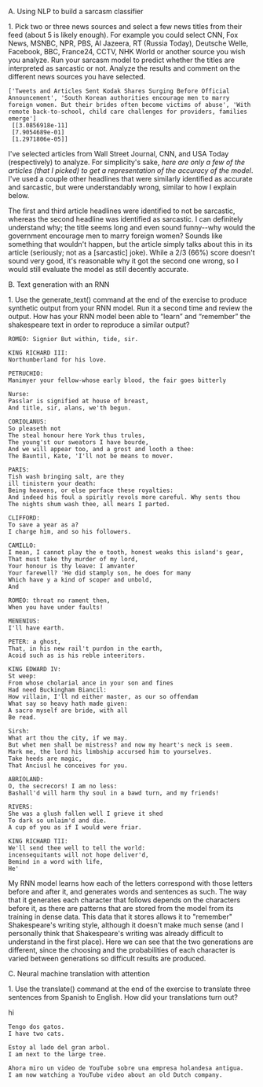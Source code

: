 
A. Using NLP to build a sarcasm classifier

1\. Pick two or three news sources and select a few news titles from their feed (about 5 is likely enough). For example you could select CNN, Fox News, MSNBC, NPR, PBS, Al Jazeera, RT (Russia Today), Deutsche Welle, Facebook, BBC, France24, CCTV, NHK World or another source you wish you analyze. Run your sarcasm model to predict whether the titles are interpreted as sarcastic or not. Analyze the results and comment on the different news sources you have selected.

```
['Tweets and Articles Sent Kodak Shares Surging Before Official Announcement', 'South Korean authorities encourage men to marry foreign women. But their brides often become victims of abuse', 'With remote back-to-school, child care challenges for providers, families emerge'] 
 [[3.0856918e-11]
 [7.9054689e-01]
 [1.2971806e-05]]
```

I've selected articles from Wall Street Journal, CNN, and USA Today (respectively) to analyze. For simplicity's sake, *here are only a few of the articles (that I picked) to get a representation of the accuracy of the model*. I've used a couple other headlines that were similarly identified as accurate and sarcastic, but were understandably wrong, similar to how I explain below.

The first and third article headlines were identified to not be sarcastic, whereas the second headline was identified as sarcastic. I can definitely understand why; the title seems long and even sound funny--why would the government encourage men to marry foreign women? Sounds like something that wouldn't happen, but the article simply talks about this in its article (seriously; not as a \[sarcastic\] joke). While a 2/3 (66%) score doesn't sound very good, it's reasonable why it got the second one wrong, so I would still evaluate the model as still decently accurate.

B. Text generation with an RNN

1\. Use the generate_text() command at the end of the exercise to produce synthetic output from your RNN model. Run it a second time and review the output. How has your RNN model been able to “learn” and “remember” the shakespeare text in order to reproduce a similar output?

```
ROMEO: Signior But within, tide, sir.

KING RICHARD III:
Northumberland for his love.

PETRUCHIO:
Manimyer your fellow-whose early blood, the fair goes bitterly

Nurse:
Passlar is signified at house of breast,
And title, sir, alans, we'th begun.

CORIOLANUS:
So pleaseth not
The steal honour here York thus trules,
The young'st our sweators I have bourde,
And we will appear too, and a grost and looth a thee:
The Bauntil, Kate, 'I'll not be means to mover.

PARIS:
Tish wash bringing salt, are they
ill tinistern your death:
Being heavens, or else perface these royalties:
And indeed his foul a spiritly revols more careful. Why sents thou
The nights shum wash thee, all mears I parted.

CLIFFORD:
To save a year as a?
I charge him, and so his followers.

CAMILLO:
I mean, I cannot play the e tooth, honest weaks this island's gear,
That must take thy murder of my lord,
Your honour is thy leave: I amvanter
Your farewell? 'He did stamply son, he does for many
Which have y a kind of scoper and unbold,
And
```

```
ROMEO: throat no rament then,
When you have under faults!

MENENIUS:
I'll have earth.

PETER: a ghost,
That, in his new rail't purdon in the earth,
Acoid such as is his reble inteeritors.

KING EDWARD IV:
St weep:
From whose cholarial ance in your son and fines
Had need Buckingham Biancil:
How villain, I'll nd either master, as our so offendam
What say so heavy hath made given:
A sacro myself are bride, with all
Be read.

Sirsh:
What art thou the city, if we may.
But whet men shall be mistress? and now my heart's neck is seem.
Mark me, the lord his limbship accursed him to yourselves.
Take heeds are magic,
That Anciusl he conceives for you.

ABRIOLAND:
O, the secrecors! I am no less:
Bashall'd will harm thy soul in a bawd turn, and my friends!

RIVERS:
She was a glush fallen well I grieve it shed
To dark so unlaim'd and die.
A cup of you as if I would were friar.

KING RICHARD TII:
We'll send thee well to tell the world:
incensequitants will not hope deliver'd,
Bemind in a word with life,
He'
```

My RNN model learns how each of the letters correspond with those letters before and after it, and generates words and sentences as such. The way that it generates each character that follows depends on the characters before it, as there are patterns that are stored from the model from its training in dense data. This data that it stores allows it to "remember" Shakespeare's writing style, although it doesn't make much sense (and I personally think that Shakespeare's writing was already difficult to understand in the first place). Here we can see that the two generations are different, since the choosing and the probabilities of each character is varied between generations so difficult results are produced.

C. Neural machine translation with attention

1\. Use the translate() command at the end of the exercise to translate three sentences from Spanish to English. How did your translations turn out?

hi

```
Tengo dos gatos.
I have two cats.

Estoy al lado del gran arbol.
I am next to the large tree.

Ahora miro un video de YouTube sobre una empresa holandesa antigua.
I am now watching a YouTube video about an old Dutch company.
```
